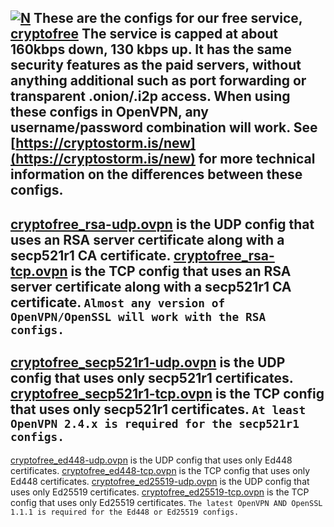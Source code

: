 [![N](https://cryptostorm.is/bloop.png)](https://cryptostorm.is/)
These are the configs for our free service, [cryptofree](https://cryptostorm.is/cryptofree)
The service is capped at about 160kbps down, 130 kbps up.
It has the same security features as the paid servers, without anything additional such as port forwarding or transparent .onion/.i2p access.
When using these configs in OpenVPN, any username/password combination will work.
See [https://cryptostorm.is/new](https://cryptostorm.is/new) for more technical information on the differences between these configs.
---
[cryptofree_rsa-udp.ovpn](https://github.com/cryptostorm/cryptostorm_client_configuration_files/tree/master/cryptofree/cryptofree_rsa-udp.ovpn) is the UDP config that uses an RSA server certificate along with a secp521r1 CA certificate.
[cryptofree_rsa-tcp.ovpn](https://github.com/cryptostorm/cryptostorm_client_configuration_files/tree/master/cryptofree/cryptofree_rsa-tcp.ovpn) is the TCP config that uses an RSA server certificate along with a secp521r1 CA certificate.
`Almost any version of OpenVPN/OpenSSL will work with the RSA configs.`
---
[cryptofree_secp521r1-udp.ovpn](https://github.com/cryptostorm/cryptostorm_client_configuration_files/tree/master/cryptofree/cryptofree_secp521r1-udp.ovpn) is the UDP config that uses only secp521r1 certificates.
[cryptofree_secp521r1-tcp.ovpn](https://github.com/cryptostorm/cryptostorm_client_configuration_files/tree/master/cryptofree/cryptofree_secp521r1-tcp.ovpn) is the TCP config that uses only secp521r1 certificates.
`At least OpenVPN 2.4.x is required for the secp521r1 configs.`
---
[cryptofree_ed448-udp.ovpn](https://github.com/cryptostorm/cryptostorm_client_configuration_files/tree/master/cryptofree/cryptofree_ed448-udp.ovpn) is the UDP config that uses only Ed448 certificates.
[cryptofree_ed448-tcp.ovpn](https://github.com/cryptostorm/cryptostorm_client_configuration_files/tree/master/cryptofree/cryptofree_ed448-tcp.ovpn) is the TCP config that uses only Ed448 certificates.
[cryptofree_ed25519-udp.ovpn](https://github.com/cryptostorm/cryptostorm_client_configuration_files/tree/master/cryptofree/cryptofree_ed25519-udp.ovpn) is the UDP config that uses only Ed25519 certificates.
[cryptofree_ed25519-tcp.ovpn](https://github.com/cryptostorm/cryptostorm_client_configuration_files/tree/master/cryptofree/cryptofree_ed25519-tcp.ovpn) is the TCP config that uses only Ed25519 certificates.
`The latest OpenVPN AND OpenSSL 1.1.1 is required for the Ed448 or Ed25519 configs.`

